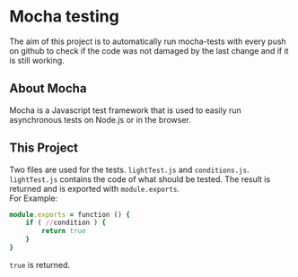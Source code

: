 # Mocha testing

The aim of this project is to automatically run mocha-tests with every push on github to check if the code was not damaged by the last change and if it is still working.

## About Mocha
Mocha is a Javascript test framework that is used to easily run asynchronous tests on Node.js or in the browser.

## This Project
Two files are used for the tests. `lightTest.js` and `conditions.js`.
`lightTest.js` contains the code of what should be tested. The result is returned and is exported with `module.exports`.  
For Example:

```ruby
module.exports = function () { 
    if ( //condition ) {
        return true
    }
}
```
`true` is returned.
